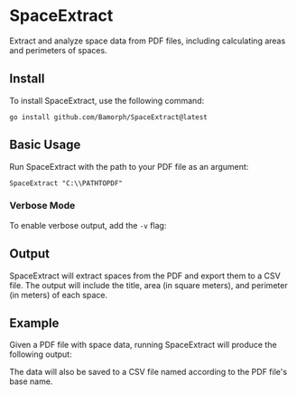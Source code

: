 # SpaceExtract

Extract and analyze space data from PDF files, including calculating areas and perimeters of spaces.

## Install

To install SpaceExtract, use the following command:

```
go install github.com/Bamorph/SpaceExtract@latest
```

## Basic Usage

Run SpaceExtract with the path to your PDF file as an argument:

```
SpaceExtract "C:\\PATHTOPDF"
```


### Verbose Mode

To enable verbose output, add the `-v` flag:


## Output

SpaceExtract will extract spaces from the PDF and export them to a CSV file. The output will include the title, area (in square meters), and perimeter (in meters) of each space.

## Example

Given a PDF file with space data, running SpaceExtract will produce the following output:

The data will also be saved to a CSV file named according to the PDF file's base name.
